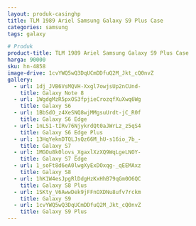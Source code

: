 ```yaml
---
layout: produk-casinghp
title: TLM 1989 Ariel Samsung Galaxy S9 Plus Case
categories: samsung
tags: galaxy

# Produk
product-title: TLM 1989 Ariel Samsung Galaxy S9 Plus Case
harga: 90000
sku: hn-4858
image-drive: 1cvYWQ5wQ3DqUCmDDfuQ2M_Jkt_cQ0nvZ
gallery:
  - url: 1dj_JVB6VsMQVH-Xxgl7owjsUp2nCUnd-
    title: Galaxy Note 8
  - url: 1WgdgMzR5pxOS3fpjieCrozqfXuXwq6Wg
    title: Galaxy S6
  - url: 1BbSdO_z4XeSNQ8wjMMgsuUrdt-jC_R0f
    title: Galaxy S6 Edge
  - url: 1nLS1-tIRv76NjykrdQt0aJWrLz_z5qS4
    title: Galaxy S6 Edge Plus
  - url: 13HqYeknDTQLJsQz66M_hU-s16io_7b_-
    title: Galaxy S7
  - url: 1MGOu8k0lovs_XgaxlXzXQ9WqLgeLNOY-
    title: Galaxy S7 Edge
  - url: 1_soFt8d6eA0lwgXyExDOxqg-_qEEMAxz
    title: Galaxy S8
  - url: 1hK1W4esJpgRlDdgHzKxHhB79qGm0O6QC
    title: Galaxy S8 Plus
  - url: 1SKty_V6AwwDek9jFFnOXDNu8ufv7rckm
    title: Galaxy S9
  - url: 1cvYWQ5wQ3DqUCmDDfuQ2M_Jkt_cQ0nvZ
    title: Galaxy S9 Plus
---
```

